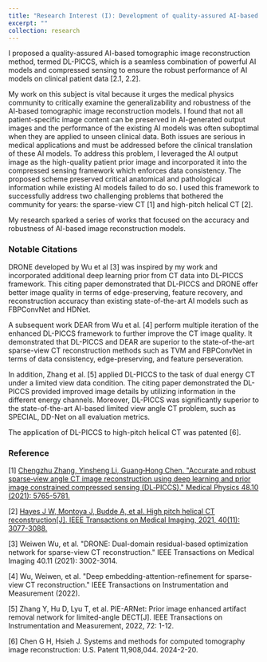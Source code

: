 ```yaml
---
title: "Research Interest (I): Development of quality-assured AI-based image reconstruction framework"
excerpt: ""
collection: research
---
```




I proposed a quality-assured AI-based tomographic image reconstruction method, termed DL-PICCS, which is a seamless combination of powerful AI models and compressed sensing to ensure the robust performance of AI models on clinical patient data [2.1, 2.2].

My work on this subject is vital because it urges the medical physics community to critically examine the generalizability and robustness of the AI-based tomographic image reconstruction models. I found that not all patient-specific image content can be preserved in AI-generated output images and the performance of the existing AI models was often suboptimal when they are applied to unseen clinical data. Both issues are serious in medical applications and must be addressed before the clinical translation of these AI models.
To address this problem, I leveraged the AI output image as the high-quality patient prior image and incorporated it into the compressed sensing framework which enforces data consistency. The proposed scheme preserved critical anatomical and pathological information while existing AI models failed to do so. I used this framework to successfully address two challenging problems that bothered the community for years: the sparse-view CT [1] and high-pitch helical CT [2].

My research sparked a series of works that focused on the accuracy and robustness of AI-based image reconstruction models.

### Notable Citations
DRONE developed by Wu et al [3] was inspired by my work and incorporated additional deep learning prior from CT data into DL-PICCS framework. This citing paper demonstrated that DL-PICCS and DRONE offer better image quality in terms of edge-preserving, feature recovery, and reconstruction accuracy than existing state-of-the-art AI models such as FBPConvNet and HDNet.

A subsequent work DEAR from Wu et al. [4] perform multiple iteration of the enhanced DL-PICCS framework to further improve the CT image quality. It demonstrated that DL-PICCS and DEAR are superior to the state-of-the-art sparse-view CT reconstruction methods such as TVM and FBPConvNet in terms of data consistency, edge-preserving, and feature perseveration.

In addition, Zhang et al. [5] applied DL-PICCS to the task of dual energy CT under a limited view data condition. The citing paper demonstrated the DL-PICCS provided improved image details by utilizing information in the different energy channels. Moreover, DL-PICCS was significantly superior to the state-of-the-art AI-based limited view angle CT problem, such as SPECIAL, DD-Net on all evaluation metrics.

The application of DL-PICCS to high-pitch helical CT was patented [6].

### Reference
[1] [Chengzhu Zhang, Yinsheng Li, Guang‐Hong Chen. "Accurate and robust sparse‐view angle CT image reconstruction using deep learning and prior image constrained compressed sensing (DL‐PICCS)." Medical Physics 48.10 (2021): 5765-5781.](/publication/2021-DL-PICCS-1.md)

[2] [Hayes J W, Montoya J, Budde A, et al. High pitch helical CT reconstruction[J]. IEEE Transactions on Medical Imaging, 2021, 40(11): 3077-3088.](/publication/2021-HighPitch-3.md)

[3] Weiwen Wu, et al. "DRONE: Dual-domain residual-based optimization network for sparse-view CT reconstruction." IEEE Transactions on Medical Imaging 40.11 (2021): 3002-3014.

[4] Wu, Weiwen, et al. "Deep embedding-attention-refinement for sparse-view CT reconstruction." IEEE Transactions on Instrumentation and Measurement (2022).

[5] Zhang Y, Hu D, Lyu T, et al. PIE-ARNet: Prior image enhanced artifact removal network for limited-angle DECT[J]. IEEE Transactions on Instrumentation and Measurement, 2022, 72: 1-12.

[6] Chen G H, Hsieh J. Systems and methods for computed tomography image reconstruction: U.S. Patent 11,908,044. 2024-2-20.
